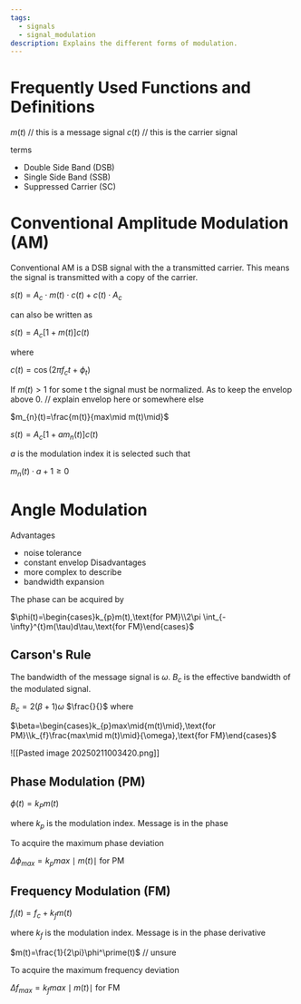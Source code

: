 ```yaml
---
tags:
  - signals
  - signal_modulation
description: Explains the different forms of modulation.
---
```

# Frequently Used Functions and Definitions

$m(t)$ // this is a message signal
$c(t)$ // this is the carrier signal

terms
- Double Side Band (DSB)
- Single Side Band (SSB)
- Suppressed Carrier (SC)

# Conventional Amplitude Modulation (AM)

Conventional AM is a DSB signal with the a transmitted carrier. This means the signal is transmitted with a copy of the carrier.

$s(t)=A_{c}\cdot m(t)\cdot c(t)+c(t)\cdot A_{c}$ 

can also be written as 

$s(t)=A_{c}[1+m(t)]c(t)$ 

where 

$c(t)=\cos(2\pi f_{c}t+\phi_{t})$ 

If $m(t)\gt 1$ for some t the signal must be normalized. As to keep the envelop above 0. // explain envelop here or somewhere else

$m_{n}(t)=\frac{m(t)}{max\mid m(t)\mid}$

$s(t)=A_{c}[1+am_{n}(t)]c(t)$ 

$a$ is the modulation index it is selected such that

$m_{n}(t)\cdot a+1\ge 0$


# Angle Modulation
Advantages 
- noise tolerance
- constant envelop
Disadvantages
- more complex to describe
- bandwidth expansion

The phase can be acquired by

$\phi(t)=\begin{cases}k_{p}m(t),\text{for PM}\\2\pi \int_{-\infty}^{t}m(\tau)d\tau,\text{for FM}\end{cases}$

## Carson's Rule

The bandwidth of the message signal is $\omega$. $B_{c}$ is the effective bandwidth of the modulated signal.

$B_{c}=2(\beta+1)\omega$
$\frac{}{}$
where

$\beta=\begin{cases}k_{p}max\mid{m(t)\mid},\text{for PM}\\k_{f}\frac{max\mid m(t)\mid}{\omega},\text{for FM}\end{cases}$

![[Pasted image 20250211003420.png]]



## Phase Modulation (PM)

$\phi(t)=k_{P}m(t)$

where $k_{p}$ is the modulation index. Message is in the phase

To acquire the maximum phase deviation 

$\Delta \phi_{max}=k_{p}max\mid m(t)\mid$ for PM
## Frequency Modulation (FM)

$f_{i}(t)=f_{c}+k_{f}m(t)$

where $k_{f}$ is the modulation index. Message is in the phase derivative

$m(t)=\frac{1}{2\pi}\phi^\prime(t)$ // unsure 

To acquire the maximum frequency deviation 

$\Delta f_{max}=k_{f}max\mid m(t)\mid$ for FM


